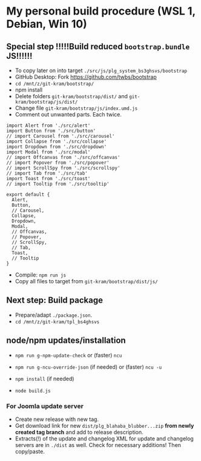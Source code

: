 # My personal build procedure (WSL 1, Debian, Win 10)
## Special step !!!!!Build reduced `bootstrap.bundle` JS!!!!!!
- To copy later on into target `./src/js/plg_system_bs3ghsvs/bootstrap`
- GitHub Desktop: Fork https://github.com/twbs/bootstrap
- `cd /mnt/z/git-kram/bootstrap/`
- npm install
- Delete folders `git-kram/bootstrap/dist/` and `git-kram/bootstrap/js/dist/`
- Change file `git-kram/bootstrap/js/index.umd.js`
- Comment out unwanted parts. Each twice.

```
import Alert from './src/alert'
import Button from './src/button'
// import Carousel from './src/carousel'
import Collapse from './src/collapse'
import Dropdown from './src/dropdown'
import Modal from './src/modal'
// import Offcanvas from './src/offcanvas'
// import Popover from './src/popover'
// import ScrollSpy from './src/scrollspy'
// import Tab from './src/tab'
import Toast from './src/toast'
// import Tooltip from './src/tooltip'

export default {
  Alert,
  Button,
  // Carousel,
  Collapse,
  Dropdown,
  Modal,
  // Offcanvas,
  // Popover,
  // ScrollSpy,
  // Tab,
  Toast,
  // Tooltip
}
```

- Compile: `npm run js`
- Copy all files to target from `git-kram/bootstrap/dist/js/`

## Next step: Build package
- Prepare/adapt `./package.json`.
- `cd /mnt/z/git-kram/tpl_bs4ghsvs`

## node/npm updates/installation
- `npm run g-npm-update-check` or (faster) `ncu`
- `npm run g-ncu-override-json` (if needed) or (faster) `ncu -u`
- `npm install` (if needed)

- `node build.js`

### For Joomla update server
- Create new release with new tag.
- Get download link for new `dist/plg_blahaba_blubber...zip` **from newly created tag branch** and add to release description.
- Extracts(!) of the update and changelog XML for update and changelog servers are in `./dist` as well. Check for necessary additions! Then copy/paste.

